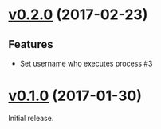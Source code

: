 # [v0.2.0](https://github.com/dtan4/ct2stimer/releases/tag/v0.2.0) (2017-02-23)

## Features

- Set username who executes process [#3](https://github.com/dtan4/ct2stimer/pull/3)

# [v0.1.0](https://github.com/dtan4/ct2stimer/releases/tag/v0.1.0) (2017-01-30)

Initial release.
